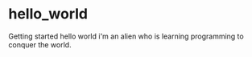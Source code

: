 # hello_world
Getting started
hello world i'm an alien who is learning programming to conquer the world.
